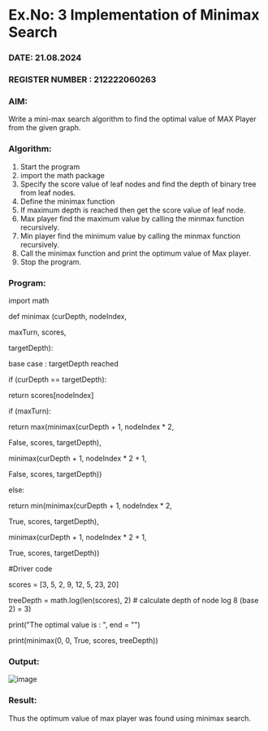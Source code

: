 # Ex.No: 3  Implementation of Minimax Search
### DATE: 21.08.2024                                                                         
### REGISTER NUMBER : 212222060263
### AIM: 
Write a mini-max search algorithm to find the optimal value of MAX Player from the given graph.
### Algorithm:
1. Start the program
2. import the math package
3. Specify the score value of leaf nodes and find the depth of binary tree from leaf nodes.
4. Define the minimax function
5. If maximum depth is reached then get the score value of leaf node.
6. Max player find the maximum value by calling the minmax function recursively.
7. Min player find the minimum value by calling the minmax function recursively.
8. Call the minimax function  and print the optimum value of Max player.
9. Stop the program. 

### Program:
import math

def minimax (curDepth, nodeIndex,

maxTurn, scores,

targetDepth):

 base case : targetDepth reached

if (curDepth == targetDepth):

return scores[nodeIndex]

if (maxTurn):

return max(minimax(curDepth + 1, nodeIndex * 2,

False, scores, targetDepth),

minimax(curDepth + 1, nodeIndex * 2 + 1,

False, scores, targetDepth))

else:

return min(minimax(curDepth + 1, nodeIndex * 2,

True, scores, targetDepth),

minimax(curDepth + 1, nodeIndex * 2 + 1,

True, scores, targetDepth))

#Driver code

scores = [3, 5, 2, 9, 12, 5, 23, 20]

treeDepth = math.log(len(scores), 2) # calculate depth of node log 8 (base 2) = 3)

print("The optimal value is : ", end = "")

print(minimax(0, 0, True, scores, treeDepth))











### Output:
![image](https://github.com/user-attachments/assets/a4aa2151-8290-4454-8cd7-1bd5f8a22bc7)




### Result:
Thus the optimum value of max player was found using minimax search.
